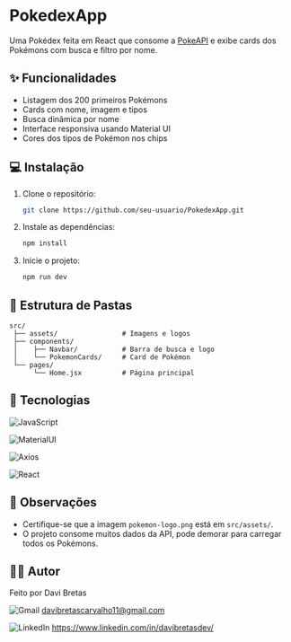 # PokedexApp

Uma Pokédex feita em React que consome a [PokeAPI](https://pokeapi.co/) e exibe cards dos Pokémons com busca e filtro por nome.

## ✨ Funcionalidades

- Listagem dos 200 primeiros Pokémons
- Cards com nome, imagem e tipos
- Busca dinâmica por nome
- Interface responsiva usando Material UI
- Cores dos tipos de Pokémon nos chips

## 💻​ Instalação

1. Clone o repositório:
   ```bash
   git clone https://github.com/seu-usuario/PokedexApp.git
   ```
2. Instale as dependências:
   ```bash
   npm install
   ```
3. Inicie o projeto:
   ```bash
   npm run dev
   ```

## 📁 Estrutura de Pastas

```
src/
 ├── assets/                # Imagens e logos
 ├── components/
 │    ├── Navbar/           # Barra de busca e logo
 │    └── PokemonCards/     # Card de Pokémon
 └── pages/
      └── Home.jsx          # Página principal
```

## 🧠 Tecnologias

![JavaScript](https://img.shields.io/badge/javascript-%23323330.svg?style=for-the-badge&logo=javascript&logoColor=%23F7DF1E)

![MaterialUI](https://img.shields.io/badge/Material%20UI-007FFF?style=for-the-badge&logo=mui&logoColor=white)

![Axios](https://img.shields.io/badge/axios-671ddf?&style=for-the-badge&logo=axios&logoColor=white)

![React](https://img.shields.io/badge/React-20232A?style=for-the-badge&logo=react&logoColor=61DAFB)

## 🔎 Observações

- Certifique-se que a imagem `pokemon-logo.png` está em `src/assets/`.
- O projeto consome muitos dados da API, pode demorar para carregar todos os Pokémons.

## 🙋‍♂️ Autor

Feito por Davi Bretas

![Gmail](https://img.shields.io/badge/Gmail-D14836?style=for-the-badge&logo=gmail&logoColor=white) davibretascarvalho11@gmail.com

![LinkedIn](https://img.shields.io/badge/linkedin-%230077B5.svg?style=for-the-badge&logo=linkedin&logoColor=white) https://www.linkedin.com/in/davibretasdev/
